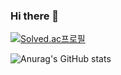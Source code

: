 ### Hi there 👋
[![Solved.ac프로필](http://mazassumnida.wtf/api/v2/generate_badge?boj=skgml0)](https://solved.ac/profile/skgml0)

![Anurag's GitHub stats](https://github-readme-stats.vercel.app/api?username=skgml0&show_icons=true&theme=tokyonight)
<!--
**skgml0/skgml0** is a ✨ _special_ ✨ repository because its `README.md` (this file) appears on your GitHub profile.

Here are some ideas to get you started:

- 🔭 I’m currently working on ...
- 🌱 I’m currently learning ...
- 👯 I’m looking to collaborate on ...
- 🤔 I’m looking for help with ...
- 💬 Ask me about ...
- 📫 How to reach me: ...
- 😄 Pronouns: ...
- ⚡ Fun fact: ...
-->
